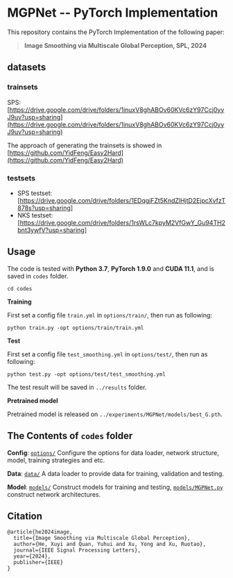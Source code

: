 # MGPNet -- PyTorch Implementation

This repository contains the PyTorch Implementation of the following paper:

> **Image Smoothing via Multiscale Global Perception, SPL, 2024**



## datasets

### trainsets

SPS: [https://drive.google.com/drive/folders/1inuxV8ghABOv60KVc6zY97Ccj0yyJ9uv?usp=sharing](https://drive.google.com/drive/folders/1inuxV8ghABOv60KVc6zY97Ccj0yyJ9uv?usp=sharing)

The approach of generating the trainsets is showed in [https://github.com/YidFeng/Easy2Hard](https://github.com/YidFeng/Easy2Hard)

### testsets

- SPS testset: [https://drive.google.com/drive/folders/1EDqgjFZt5KndZlHjtD2EjpcXvfzT878s?usp=sharing]
- NKS testset: [https://drive.google.com/drive/folders/1rsWLc7kpyM2VfGwY_Gu94TH2bnt3ywfV?usp=sharing]



## Usage

The code is tested with **Python 3.7**, **PyTorch 1.9.0** and **CUDA 11.1**, and is saved in `codes` folder.

```shell
cd codes
```

**Training**

First set a config file `train.yml` in `options/train/`, then run as following:

```shell
python train.py -opt options/train/train.yml
```

**Test**

First set a config file `test_smoothing.yml` in `options/test/`, then run as following:

	python test.py -opt options/test/test_smoothing.yml

The test result will be saved in `../results` folder.

**Pretrained model**

Pretrained model is released on `../experiments/MGPNet/models/best_G.pth`.



## The Contents of `codes` folder

**Config**: [`options/`](./options) Configure the options for data loader, network structure, model, training strategies and etc.

**Data**: [`data/`](./data) A data loader to provide data for training, validation and testing.

**Model**: [`models/`](./models) Construct models for training and testing, [`models/MGPNet.py`](./models/MGPNet.py) construct network architectures.



## Citation

```
@article{he2024image,
  title={Image Smoothing via Multiscale Global Perception},
  author={He, Xuyi and Quan, Yuhui and Xu, Yong and Xu, Ruotao},
  journal={IEEE Signal Processing Letters},
  year={2024},
  publisher={IEEE}
}
```
